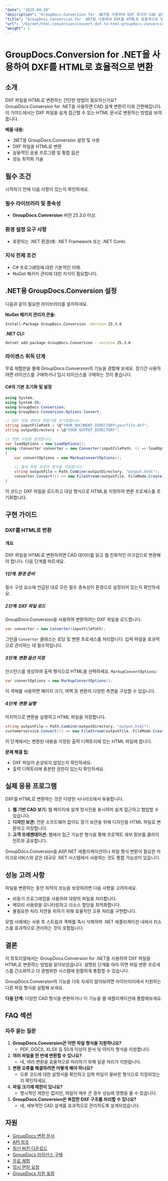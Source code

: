 ```yaml
---
"date": "2025-04-28"
"description": "GroupDocs.Conversion for .NET을 사용하여 DXF 형식의 CAD 설계를 사용자 친화적인 HTML 문서로 변환하는 방법을 알아보세요. 이 종합 가이드에서는 설정, 변환 과정 및 실제 적용 사례를 다룹니다."
"title": "GroupDocs.Conversion for .NET을 사용하여 DXF를 HTML로 효율적으로 변환"
"url": "/ko/net/html-conversion/convert-dxf-to-html-groupdocs-conversion-net/"
"weight": 1
---
```


# GroupDocs.Conversion for .NET을 사용하여 DXF를 HTML로 효율적으로 변환

## 소개

DXF 파일을 HTML로 변환하는 간단한 방법이 필요하신가요? GroupDocs.Conversion for .NET을 사용하면 CAD 설계 변환이 더욱 간편해집니다. 이 가이드에서는 DXF 파일을 쉽게 접근할 수 있는 HTML 문서로 변환하는 방법을 보여줍니다.

**배울 내용:**
- .NET용 GroupDocs.Conversion 설정 및 사용
- DXF 파일을 HTML로 변환
- 실용적인 응용 프로그램 및 통합 옵션
- 성능 최적화 기술

## 필수 조건

시작하기 전에 다음 사항이 있는지 확인하세요.

### 필수 라이브러리 및 종속성
- **GroupDocs.Conversion** 버전 25.3.0 이상.

### 환경 설정 요구 사항
- 호환되는 .NET 환경(예: .NET Framework 또는 .NET Core).

### 지식 전제 조건
- C# 프로그래밍에 대한 기본적인 이해.
- NuGet 패키지 관리에 대한 지식이 필요합니다.

## .NET용 GroupDocs.Conversion 설정

다음과 같이 필요한 라이브러리를 설치하세요.

**NuGet 패키지 관리자 콘솔:**
```bash
Install-Package GroupDocs.Conversion -Version 25.3.0
```

**.NET CLI:**
```bash
dotnet add package GroupDocs.Conversion --version 25.3.0
```

### 라이센스 취득 단계
무료 체험판을 통해 GroupDocs.Conversion의 기능을 경험해 보세요. 장기간 사용하려면 라이선스를 구매하거나 임시 라이선스를 구매하는 것이 좋습니다.

#### C#의 기본 초기화 및 설정

```csharp
using System;
using System.IO;
using GroupDocs.Conversion;
using GroupDocs.Conversion.Options.Convert;

// DXF 파일 경로로 변환기를 초기화합니다.
string inputFilePath = \@"YOUR_DOCUMENT_DIRECTORY\yourfile.dxf";
string outputDirectory = \@"YOUR_OUTPUT_DIRECTORY";

// 변환 구성을 설정합니다.
var loadOptions = new LoadOptions();
using (Converter converter = new Converter(inputFilePath, () => loadOptions))
{
    var convertOptions = new MarkupConvertOptions();
    
    // 출력 파일 경로와 형식을 지정합니다.
    string outputFile = Path.Combine(outputDirectory, "output.html");
    converter.Convert(() => new FileStream(outputFile, FileMode.Create), convertOptions);
}
```
이 코드는 DXF 파일을 로드하고 대상 형식으로 HTML을 지정하여 변환 프로세스를 초기화합니다.

## 구현 가이드

### DXF를 HTML로 변환

#### 개요
DXF 파일을 HTML로 변환하려면 CAD 데이터를 읽고 웹 친화적인 마크업으로 변환해야 합니다. 다음 단계를 따르세요.

##### 1단계: 환경 준비
필수 구성 요소에 언급된 대로 모든 필수 종속성이 환경으로 설정되어 있는지 확인하세요.

##### 2단계: DXF 파일 로드
GroupDocs.Conversion을 사용하여 변환하려는 DXF 파일을 로드합니다.
```csharp
var converter = new Converter(inputFilePath);
```
그만큼 `Converter` 클래스는 로딩 및 변환 프로세스를 처리합니다. 입력 파일을 효과적으로 관리하는 데 필수적입니다.

##### 3단계: 변환 옵션 지정
인스턴스를 생성하여 출력 형식으로 HTML을 선택하세요. `MarkupConvertOptions`:
```csharp
var convertOptions = new MarkupConvertOptions();
```
이 객체를 사용하면 페이지 크기, 여백 등 변환의 다양한 측면을 구성할 수 있습니다.

##### 4단계: 변환 실행
마지막으로 변환을 실행하고 HTML 파일을 저장합니다.
```csharp
string outputFile = Path.Combine(outputDirectory, "output.html");
customerservice.Convert(() => new FileStream(outputFile, FileMode.Create), convertOptions);
```
이 단계에서는 변환된 내용을 지정된 출력 디렉토리에 있는 HTML 파일에 씁니다.

**문제 해결 팁:**
- DXF 파일이 손상되지 않았는지 확인하세요.
- 출력 디렉토리에 충분한 권한이 있는지 확인하세요.

## 실제 응용 프로그램

DXF를 HTML로 변환하는 것은 다양한 시나리오에서 유용합니다.
1. **웹 기반 CAD 보기:** 웹 페이지에 설계 청사진을 표시하여 쉽게 접근하고 협업할 수 있습니다.
2. **디자인 보관:** 전문 소프트웨어 없이도 장기 보관을 위해 디자인을 HTML 파일로 변환하고 저장합니다.
3. **고객 프레젠테이션:** 웹에서 접근 가능한 형식을 통해 프로젝트 세부 정보를 클라이언트와 공유합니다.

GroupDocs.Conversion을 ASP.NET 애플리케이션이나 파일 형식 변환이 필요한 마이크로서비스와 같은 대규모 .NET 시스템에서 사용하는 것도 통합 가능성이 있습니다.

## 성능 고려 사항

파일을 변환하는 동안 최적의 성능을 보장하려면 다음 사항을 고려하세요.
- 비동기 프로그래밍을 사용하여 대량의 파일을 처리합니다.
- 메모리 사용량을 모니터링하고 리소스 할당을 최적화합니다.
- 불필요한 처리 지연을 피하기 위해 효율적인 오류 처리를 구현합니다.

모범 사례에는 사용 후 스트림과 객체를 즉시 삭제하여 .NET 애플리케이션 내에서 리소스를 효과적으로 관리하는 것이 포함됩니다.

## 결론

이 튜토리얼에서는 GroupDocs.Conversion for .NET을 사용하여 DXF 파일을 HTML로 변환하는 방법을 알아보았습니다. 설명된 단계를 따라 하면 파일 변환 프로세스를 간소화하고 더 광범위한 시스템에 원활하게 통합할 수 있습니다.

GroupDocs.Conversion의 기능을 더욱 자세히 알아보려면 라이브러리에서 지원하는 다른 파일 형식을 실험해 보세요.

**다음 단계:** 다양한 CAD 형식을 변환하거나 이 기능을 웹 애플리케이션에 통합해보세요.

## FAQ 섹션

### 자주 묻는 질문
1. **GroupDocs.Conversion은 어떤 파일 형식을 지원하나요?**
   - PDF, DOCX, XLSX 등 50개 이상의 문서 및 이미지 형식을 지원합니다.
2. **여러 파일을 한 번에 변환할 수 있나요?**
   - 네, 여러 변환을 효율적으로 처리하기 위해 일괄 처리가 지원됩니다.
3. **변환 오류를 해결하려면 어떻게 해야 하나요?**
   - 오류 코드에 대한 설명서를 확인하고 입력 파일이 올바른 형식으로 지정되었는지 확인하세요.
4. **파일 크기에 제한이 있나요?**
   - 명시적인 제한은 없지만, 파일이 매우 큰 경우 성능에 영향을 줄 수 있습니다.
5. **GroupDocs.Conversion은 복잡한 DXF 구조를 처리할 수 있나요?**
   - 네, 세부적인 CAD 설계를 효과적으로 관리하도록 설계되었습니다.

## 자원
- [GroupDocs 변환 문서](https://docs.groupdocs.com/conversion/net/)
- [API 참조](https://reference.groupdocs.com/conversion/net/)
- [최신 버전 다운로드](https://releases.groupdocs.com/conversion/net/)
- [GroupDocs 라이선스 구매](https://purchase.groupdocs.com/buy)
- [무료 체험](https://releases.groupdocs.com/conversion/net/)
- [임시 면허 요청](https://purchase.groupdocs.com/temporary-license/)
- [GroupDocs 지원 포럼](https://forum.groupdocs.com/c/conversion/10)